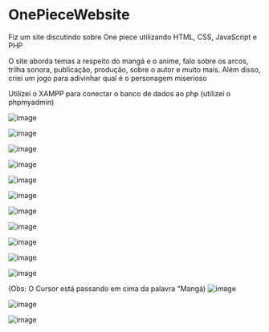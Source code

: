 # OnePieceWebsite
Fiz um site discutindo sobre One piece utilizando HTML, CSS, JavaScript e PHP

O site aborda temas a respeito do mangá e o anime, falo sobre os arcos, trilha sonora, publicação, produção, sobre o autor e muito mais. Além disso, criei um jogo para adivinhar qual é o personagem miserioso

Utilizei o XAMPP para conectar o banco de dados ao php (utilizei o phpmyadmin)

![image](https://github.com/LMolinaro01/OnePieceWebsite/assets/126402616/fabbf6f7-dd7d-4e2c-92c5-695e9c7a961c)

![image](https://github.com/LMolinaro01/OnePieceWebsite/assets/126402616/006401d9-f2ef-4bab-b200-d0caa2fd8d10)

![image](https://github.com/LMolinaro01/OnePieceWebsite/assets/126402616/1594348b-4bfe-4f32-8a8d-3e7002782f16)

![image](https://github.com/LMolinaro01/OnePieceWebsite/assets/126402616/fa0f7f13-26e1-45b8-950b-88e239c9a042)

![image](https://github.com/LMolinaro01/OnePieceWebsite/assets/126402616/c96f19a5-fd08-40b6-8cd4-c83cc9478b40)

![image](https://github.com/LMolinaro01/OnePieceWebsite/assets/126402616/baed88f5-762b-4dc3-91bf-4b5ef144a567)


![image](https://github.com/LMolinaro01/OnePieceWebsite/assets/126402616/c8fc7514-fbae-400b-9a3f-3bfc1e4b905c)

![image](https://github.com/LMolinaro01/OnePieceWebsite/assets/126402616/7ff747c3-757d-4d7e-9cf0-58191dace7b8)

![image](https://github.com/LMolinaro01/OnePieceWebsite/assets/126402616/553e98ab-3e25-4126-88b2-754e170e4c5d)

![image](https://github.com/LMolinaro01/OnePieceWebsite/assets/126402616/55ffc839-a75d-4ac1-8cd0-66a63c6f8d0c)

![image](https://github.com/LMolinaro01/OnePieceWebsite/assets/126402616/183b9ec6-c023-40bb-809f-76046b20aa1b)

(Obs: O Cursor está passando em cima da palavra "Mangá)
![image](https://github.com/LMolinaro01/OnePieceWebsite/assets/126402616/b9f155a0-2b9f-4daf-9570-ec88927bbc41)

![image](https://github.com/LMolinaro01/OnePieceWebsite/assets/126402616/87c074b9-6b2f-4f2f-ac17-8ab41ad8c124)

![image](https://github.com/LMolinaro01/OnePieceWebsite/assets/126402616/9cc795bf-d66b-4f87-9d8e-047ff9f12695)

